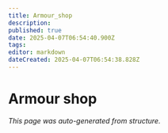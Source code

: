```yaml
---
title: Armour_shop
description: 
published: true
date: 2025-04-07T06:54:40.900Z
tags: 
editor: markdown
dateCreated: 2025-04-07T06:54:38.828Z
---
```


# Armour shop

*This page was auto-generated from structure.*